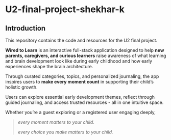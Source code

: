 # U2-final-project-shekhar-k

## Introduction

This repository contains the code and resources for the U2 final project. 

**Wired to Learn** is an interactive full-stack application designed to help **new parents, caregivers, and curious learners** raise awareness of what learning and brain development look like during early childhood and how early experiences shape the brain architecture.  

Through curated categories, topics, and personalized journaling, the app inspires users to **make every moment count** in supporting their child’s holistic growth.  

Users can explore essential early development themes, reflect through guided journaling, and access trusted resources - all in one intuitive space.  

Whether you’re a guest exploring or a registered user engaging deeply,  
> *every moment matters to your child.*  
> 
>*every choice you make matters to your child.*